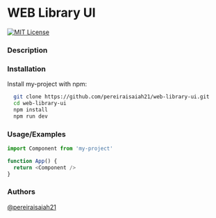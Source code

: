# **WEB Library UI**

[![MIT License](https://img.shields.io/badge/License-MIT-green.svg)](https://choosealicense.com/licenses/mit/)


### **Description**
### **Installation**

Install my-project with npm:

```bash
  git clone https://github.com/pereiraisaiah21/web-library-ui.git
  cd web-library-ui
  npm install
  npm run dev
```
    
### Usage/Examples

```javascript
import Component from 'my-project'

function App() {
  return <Component />
}   
```

### **Authors**

[@pereiraisaiah21](https://www.github.com/pereiraisaiah21)

